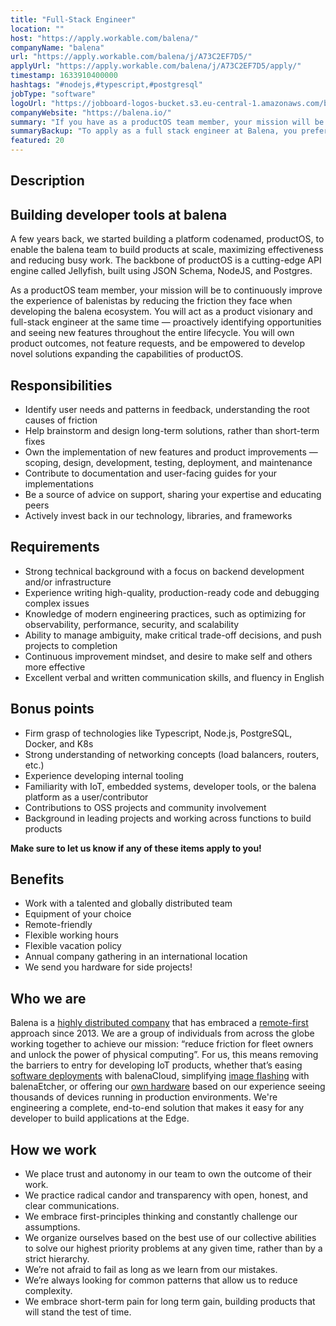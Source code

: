 ```yaml
---
title: "Full-Stack Engineer"
location: ""
host: "https://apply.workable.com/balena/"
companyName: "balena"
url: "https://apply.workable.com/balena/j/A73C2EF7D5/"
applyUrl: "https://apply.workable.com/balena/j/A73C2EF7D5/apply/"
timestamp: 1633910400000
hashtags: "#nodejs,#typescript,#postgresql"
jobType: "software"
logoUrl: "https://jobboard-logos-bucket.s3.eu-central-1.amazonaws.com/balena"
companyWebsite: "https://balena.io/"
summary: "If you have as a productOS team member, your mission will be to continuously improve the experience of balenistas by reducing the friction they face when developing the balena ecosystem, Balena is looking for someone with your skillset."
summaryBackup: "To apply as a full stack engineer at Balena, you preferably need to have some #postgresql, #nodejs, #typescript."
featured: 20
---
```


## Description

## Building developer tools at balena

A few years back, we started building a platform codenamed, productOS, to enable the balena team to build products at scale, maximizing effectiveness and reducing busy work. The backbone of productOS is a cutting-edge API engine called Jellyfish, built using JSON Schema, NodeJS, and Postgres.

As a productOS team member, your mission will be to continuously improve the experience of balenistas by reducing the friction they face when developing the balena ecosystem. You will act as a product visionary and full-stack engineer at the same time — proactively identifying opportunities and seeing new features throughout the entire lifecycle. You will own product outcomes, not feature requests, and be empowered to develop novel solutions expanding the capabilities of productOS.

## Responsibilities

*   Identify user needs and patterns in feedback, understanding the root causes of friction
*   Help brainstorm and design long-term solutions, rather than short-term fixes
*   Own the implementation of new features and product improvements — scoping, design, development, testing, deployment, and maintenance
*   Contribute to documentation and user-facing guides for your implementations
*   Be a source of advice on support, sharing your expertise and educating peers
*   Actively invest back in our technology, libraries, and frameworks

## Requirements

*   Strong technical background with a focus on backend development and/or infrastructure
*   Experience writing high-quality, production-ready code and debugging complex issues
*   Knowledge of modern engineering practices, such as optimizing for observability, performance, security, and scalability
*   Ability to manage ambiguity, make critical trade-off decisions, and push projects to completion
*   Continuous improvement mindset, and desire to make self and others more effective
*   Excellent verbal and written communication skills, and fluency in English

## Bonus points

*   Firm grasp of technologies like Typescript, Node.js, PostgreSQL, Docker, and K8s
*   Strong understanding of networking concepts (load balancers, routers, etc.)
*   Experience developing internal tooling
*   Familiarity with IoT, embedded systems, developer tools, or the balena platform as a user/contributor
*   Contributions to OSS projects and community involvement
*   Background in leading projects and working across functions to build products

**Make sure to let us know if any of these items apply to you!**

## Benefits

*   Work with a talented and globally distributed team
*   Equipment of your choice
*   Remote-friendly
*   Flexible working hours
*   Flexible vacation policy
*   Annual company gathering in an international location
*   We send you hardware for side projects!

## Who we are

Balena is a [highly distributed company](https://www.balena.io/team/) that has embraced a [remote-first](https://www.balena.io/blog/how-we-run-a-remote-team/) approach since 2013. We are a group of individuals from across the globe working together to achieve our mission: “reduce friction for fleet owners and unlock the power of physical computing”. For us, this means removing the barriers to entry for developing IoT products, whether that’s easing [software deployments](https://www.balena.io/docs/learn/deploy/deployment/) with balenaCloud, simplifying [image flashing](https://www.balena.io/etcher/) with balenaEtcher, or offering our [own hardware](https://www.balena.io/fin/) based on our experience seeing thousands of devices running in production environments. We're engineering a complete, end-to-end solution that makes it easy for any developer to build applications at the Edge.

## How we work

*   We place trust and autonomy in our team to own the outcome of their work.
*   We practice radical candor and transparency with open, honest, and clear communications.
*   We embrace first-principles thinking and constantly challenge our assumptions.
*   We organize ourselves based on the best use of our collective abilities to solve our highest priority problems at any given time, rather than by a strict hierarchy.
*   We’re not afraid to fail as long as we learn from our mistakes.
*   We’re always looking for common patterns that allow us to reduce complexity.
*   We embrace short-term pain for long term gain, building products that will stand the test of time.
